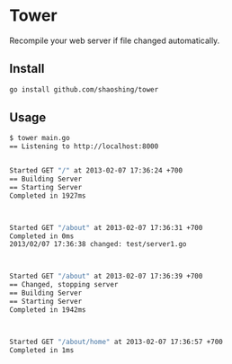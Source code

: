 # Tower

Recompile your web server if file changed automatically.

## Install
```bash
go install github.com/shaoshing/tower
```

## Usage


```bash
$ tower main.go
== Listening to http://localhost:8000


Started GET "/" at 2013-02-07 17:36:24 +700
== Building Server
== Starting Server
Completed in 1927ms



Started GET "/about" at 2013-02-07 17:36:31 +700
Completed in 0ms
2013/02/07 17:36:38 changed: test/server1.go



Started GET "/about" at 2013-02-07 17:36:39 +700
== Changed, stopping server
== Building Server
== Starting Server
Completed in 1942ms



Started GET "/about/home" at 2013-02-07 17:36:57 +700
Completed in 1ms
```
